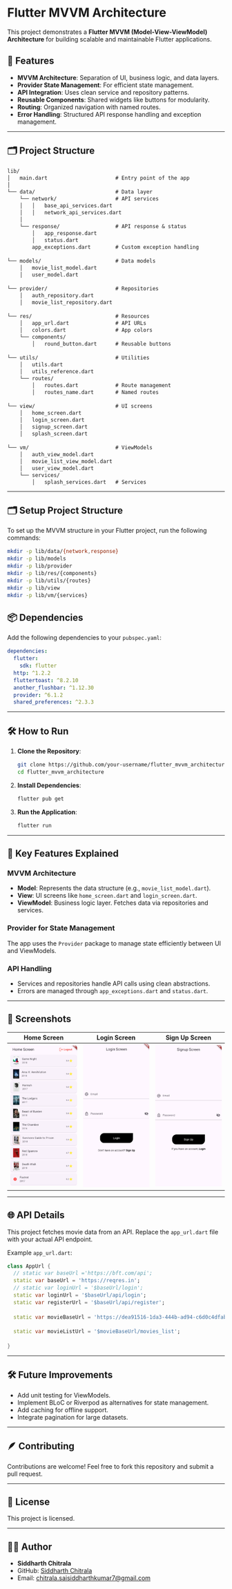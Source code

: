# Flutter MVVM Architecture

This project demonstrates a **Flutter MVVM (Model-View-ViewModel) Architecture** for building scalable and maintainable Flutter applications.

## 🚀 Features
- **MVVM Architecture**: Separation of UI, business logic, and data layers.
- **Provider State Management**: For efficient state management.
- **API Integration**: Uses clean service and repository patterns.
- **Reusable Components**: Shared widgets like buttons for modularity.
- **Routing**: Organized navigation with named routes.
- **Error Handling**: Structured API response handling and exception management.

---

## 🗂️ Project Structure

```
lib/
│   main.dart                      # Entry point of the app
│
└── data/                          # Data layer
    └── network/                   # API services
    │   │   base_api_services.dart
    │   │   network_api_services.dart
    │
    └── response/                  # API response & status
        │   app_response.dart
        │   status.dart
        app_exceptions.dart        # Custom exception handling

└── models/                        # Data models
    │   movie_list_model.dart
    │   user_model.dart

└── provider/                      # Repositories
    │   auth_repository.dart
    │   movie_list_repository.dart

└── res/                           # Resources
    │   app_url.dart               # API URLs
    │   colors.dart                # App colors
    └── components/
        │   round_button.dart      # Reusable buttons

└── utils/                         # Utilities
    │   utils.dart
    │   utils_reference.dart
    └── routes/
        │   routes.dart            # Route management
        │   routes_name.dart       # Named routes

└── view/                          # UI screens
    │   home_screen.dart
    │   login_screen.dart
    │   signup_screen.dart
    │   splash_screen.dart

└── vm/                            # ViewModels
    │   auth_view_model.dart
    │   movie_list_view_model.dart
    │   user_view_model.dart
    └── services/
        │   splash_services.dart   # Services
```

---

##  🗂️ Setup Project Structure

To set up the MVVM structure in your Flutter project, run the following commands:

```bash
mkdir -p lib/data/{network,response}
mkdir -p lib/models
mkdir -p lib/provider
mkdir -p lib/res/{components}
mkdir -p lib/utils/{routes}
mkdir -p lib/view
mkdir -p lib/vm/{services}

```

## 📦 Dependencies

Add the following dependencies to your `pubspec.yaml`:

```yaml
dependencies:
  flutter:
    sdk: flutter
  http: ^1.2.2   
  fluttertoast: ^8.2.10   
  another_flushbar: ^1.12.30   
  provider: ^6.1.2
  shared_preferences: ^2.3.3
```

---

## 🛠️ How to Run

1. **Clone the Repository**:
   ```bash
   git clone https://github.com/your-username/flutter_mvvm_architecture.git
   cd flutter_mvvm_architecture
   ```

2. **Install Dependencies**:
   ```bash
   flutter pub get
   ```

3. **Run the Application**:
   ```bash
   flutter run
   ```

---

## 🧬 Key Features Explained

### **MVVM Architecture**
- **Model**: Represents the data structure (e.g., `movie_list_model.dart`).
- **View**: UI screens like `home_screen.dart` and `login_screen.dart`.
- **ViewModel**: Business logic layer. Fetches data via repositories and services.

### **Provider for State Management**
The app uses the `Provider` package to manage state efficiently between UI and ViewModels.

### **API Handling**
- Services and repositories handle API calls using clean abstractions.
- Errors are managed through `app_exceptions.dart` and `status.dart`.

---

## 📱 Screenshots

| Home Screen                        | Login Screen                        | Sign Up Screen                  |
|-----------------------------------|------------------------------------|----------------------------------------|
| ![Home](assets/images/home_screen.png)  | ![Login](assets/images/login_screen.png) | ![Signup](assets/images/Signup_screen.png) |

---

## 🌐 API Details
This project fetches movie data from an API. Replace the `app_url.dart` file with your actual API endpoint.

Example `app_url.dart`:
```dart
class AppUrl {
  // static var baseUrl ='https://bft.com/api';
  static var baseUrl = 'https://reqres.in';
  // static var loginUrl = '$baseUrl/login';
  static var loginUrl = '$baseUrl/api/login';
  static var registerUrl = '$baseUrl/api/register';

  static var movieBaseUrl = 'https://dea91516-1da3-444b-ad94-c6d0c4dfab81.mock.pstmn.io';

  static var movieListUrl = '$movieBaseUrl/movies_list';

}

```

---

## 🛠️ Future Improvements
- Add unit testing for ViewModels.
- Implement BLoC or Riverpod as alternatives for state management.
- Add caching for offline support.
- Integrate pagination for large datasets.

---

## 🪶 Contributing
Contributions are welcome! Feel free to fork this repository and submit a pull request.

---

## 📜 License
This project is licensed.

---

## 👨‍💻 Author
- **Siddharth Chitrala**
- GitHub: [Siddharth Chitrala](https://github.com/SiddharthChitrala)
- Email: chitrala.saisiddharthkumar7@gmail.com
